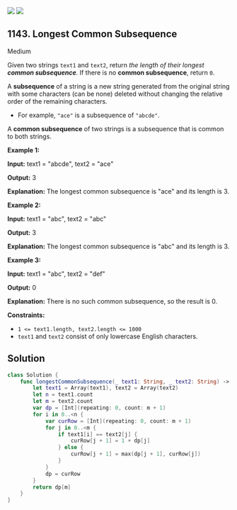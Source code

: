 [![](https://img.shields.io/github/stars/LeetCode-in-Swift/LeetCode-in-Swift?label=Stars&style=flat-square)](https://github.com/LeetCode-in-Swift/LeetCode-in-Swift)
[![](https://img.shields.io/github/forks/LeetCode-in-Swift/LeetCode-in-Swift?label=Fork%20me%20on%20GitHub%20&style=flat-square)](https://github.com/LeetCode-in-Swift/LeetCode-in-Swift/fork)

## 1143\. Longest Common Subsequence

Medium

Given two strings `text1` and `text2`, return _the length of their longest **common subsequence**._ If there is no **common subsequence**, return `0`.

A **subsequence** of a string is a new string generated from the original string with some characters (can be none) deleted without changing the relative order of the remaining characters.

*   For example, `"ace"` is a subsequence of `"abcde"`.

A **common subsequence** of two strings is a subsequence that is common to both strings.

**Example 1:**

**Input:** text1 = "abcde", text2 = "ace"

**Output:** 3

**Explanation:** The longest common subsequence is "ace" and its length is 3.

**Example 2:**

**Input:** text1 = "abc", text2 = "abc"

**Output:** 3

**Explanation:** The longest common subsequence is "abc" and its length is 3.

**Example 3:**

**Input:** text1 = "abc", text2 = "def"

**Output:** 0

**Explanation:** There is no such common subsequence, so the result is 0.

**Constraints:**

*   `1 <= text1.length, text2.length <= 1000`
*   `text1` and `text2` consist of only lowercase English characters.

## Solution

```swift
class Solution {
    func longestCommonSubsequence(_ text1: String, _ text2: String) -> Int {
        let text1 = Array(text1), text2 = Array(text2)
        let n = text1.count 
        let m = text2.count
        var dp = [Int](repeating: 0, count: m + 1)
        for i in 0..<n {
            var curRow = [Int](repeating: 0, count: m + 1)
            for j in 0..<m {
                if text1[i] == text2[j] {
                    curRow[j + 1] = 1 + dp[j]
                } else {
                    curRow[j + 1] = max(dp[j + 1], curRow[j])
                }
            }
            dp = curRow
        }
        return dp[m]
    }
}
```